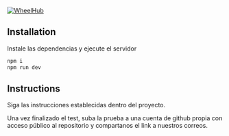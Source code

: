 [![WheelHub](https://wheelhub.es/logo/Logotipo-Vertical-Negro-Alta.png)](https://wheelhub.es/)

## Installation

Instale las dependencias y ejecute el servidor

```sh
npm i
npm run dev
```


## Instructions
Siga las instrucciones establecidas dentro del proyecto.

Una vez finalizado el test, suba la prueba a una cuenta de github propia con acceso público al repositorio y compartanos el link a nuestros correos.
